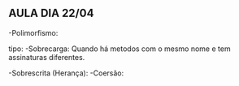 
## AULA DIA 22/04

-Polimorfismo:

tipo:
-Sobrecarga: Quando há metodos com o mesmo nome e tem assinaturas diferentes.







-Sobrescrita (Herança):
-Coersão: